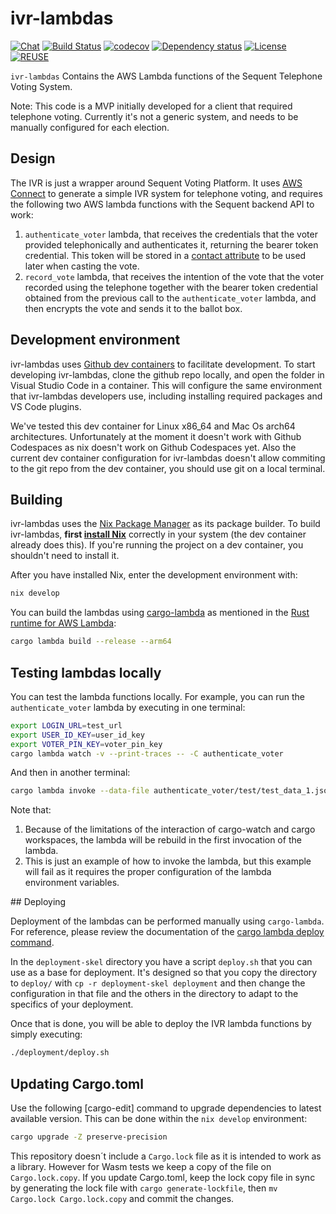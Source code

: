 <!--
SPDX-FileCopyrightText: 2022 Eduardo Robles <edu@nsequentech.io>

SPDX-License-Identifier: AGPL-3.0-only
-->
# ivr-lambdas

[![Chat][discord-badge]][discord-link]
[![Build Status][build-badge]][build-link]
[![codecov][codecov-badge]][codecov-link]
[![Dependency status][dependencies-badge]][dependencies-link]
[![License][license-badge]][license-link]
[![REUSE][reuse-badge]][reuse-link]

`ivr-lambdas` Contains the AWS Lambda functions of the Sequent Telephone Voting
System.

Note: This code is a MVP initially developed for a client that required telephone
voting. Currently it's not a generic system, and needs to be manually configured
for each election.

## Design

The IVR is just a wrapper around Sequent Voting Platform. It uses [AWS Connect]
to generate a simple IVR system for telephone voting, and requires the following
two AWS lambda functions with the Sequent backend API to work:
1. `authenticate_voter` lambda, that receives the credentials that the voter
provided telephonically and authenticates it, returning the bearer token
credential. This token will be stored in a [contact attribute] to be used later
when casting the vote.
2. `record_vote` lambda, that receives the intention of the vote that the voter
recorded using the telephone together with the bearer token credential obtained
from the previous call to the `authenticate_voter` lambda, and then encrypts
the vote and sends it to the ballot box.

## Development environment

ivr-lambdas uses [Github dev containers] to facilitate development. To start
developing ivr-lambdas, clone the github repo locally, and open the folder in
Visual Studio Code in a container. This will configure the same environment that
ivr-lambdas developers use, including installing required packages and VS Code
plugins.

We've tested this dev container for Linux x86_64 and Mac Os arch64
architectures. Unfortunately at the moment it doesn't work with Github
Codespaces as nix doesn't work on Github Codespaces yet. Also the current dev
container configuration for ivr-lambdas doesn't allow commiting to the git repo
from the dev container, you should use git on a local terminal.

## Building

ivr-lambdas uses the [Nix Package Manager] as its package builder. To build
ivr-lambdas, **first [install Nix]** correctly in your system (the dev container
already does this). If you're running the project on a dev container, you
shouldn't need to install it.

After you have installed Nix, enter the development environment with:

```bash
nix develop
```

You can build the lambdas using [cargo-lambda] as mentioned in the
[Rust runtime for AWS Lambda]:

```bash
cargo lambda build --release --arm64
```

## Testing lambdas locally

You can test the lambda functions locally. For example, you can run the
`authenticate_voter` lambda by executing in one terminal:

```bash
export LOGIN_URL=test_url
export USER_ID_KEY=user_id_key
export VOTER_PIN_KEY=voter_pin_key
cargo lambda watch -v --print-traces -- -C authenticate_voter
```

And then in another terminal:

```bash
cargo lambda invoke --data-file authenticate_voter/test/test_data_1.json
```

Note that:
1. Because of the limitations of the interaction of cargo-watch and cargo
workspaces, the lambda will be rebuild in the first invocation of the lambda.
2. This is just an example of how to invoke the lambda, but this example will
fail as it requires the proper configuration of the lambda environment
variables.

## Deploying

Deployment of the lambdas can be performed manually using `cargo-lambda`. For
reference, please review the documentation of the [cargo lambda deploy command].

In the `deployment-skel` directory you have a script `deploy.sh` that you can
use as a base for deployment. It's designed so that you copy the directory to
`deploy/` with `cp -r deployment-skel deployment` and then change the
configuration in that file and the others in the directory to adapt to the
specifics of your deployment.

Once that is done, you will be able to deploy the IVR lambda functions by simply
executing:

```bash
./deployment/deploy.sh
```

## Updating Cargo.toml

Use the following [cargo-edit] command to upgrade dependencies to latest
available version. This can be done within the `nix develop` environment:

```bash
cargo upgrade -Z preserve-precision
```

This repository doesn´t include a `Cargo.lock` file as it is intended to work as
a library. However for Wasm tests we keep a copy of the file on
`Cargo.lock.copy`. If you update Cargo.toml, keep the lock copy file in sync by
generating the lock file with `cargo generate-lockfile`, then `mv Cargo.lock
Cargo.lock.copy` and commit the changes.

[discord-badge]: https://img.shields.io/discord/1006401206782001273?style=plastic
[discord-link]: https://discord.gg/WfvSTmcdY8

[build-badge]: https://github.com/sequentech/ivr-lambdas/workflows/CI/badge.svg?branch=main&event=push
[build-link]: https://github.com/sequentech/ivr-lambdas/actions?query=workflow%3ACI

[codecov-badge]: https://codecov.io/gh/sequentech/ivr-lambdas/branch/main/graph/badge.svg?token=W5QNYDEJCX
[codecov-link]: https://codecov.io/gh/sequentech/ivr-lambdas

[dependencies-badge]: https://deps.rs/repo/github/sequentech/ivr-lambdas/status.svg
[dependencies-link]: https://deps.rs/repo/github/sequentech/ivr-lambdas

[license-badge]: https://img.shields.io/github/license/sequentech/ivr-lambdas?label=license
[license-link]: https://github.com/sequentech/ivr-lambdas/blob/master/LICENSE

[reuse-badge]: https://api.reuse.software/badge/github.com/sequentech/ivr-lambdas
[reuse-link]: https://api.reuse.software/info/github.com/sequentech/ivr-lambdas

[AWS Connect]: https://docs.aws.amazon.com/connect/?id=docs_gateway
[Github dev containers]: https://docs.github.com/en/codespaces/setting-up-your-project-for-codespaces/introduction-to-dev-containers
[contact attribute]: https://docs.aws.amazon.com/connect/latest/adminguide/what-is-a-contact-attribute.html
[Nix Package Manager]: https://nixos.org/
[install Nix]: https://nixos.org/
[cargo-lambda]: https://www.cargo-lambda.info/
[Rust runtime for AWS Lambda]: https://github.com/awslabs/aws-lambda-rust-runtime#12-build-your-lambda-functions
[cargo lambda deploy command]: https://www.cargo-lambda.info/commands/deploy.html#environment-variables
